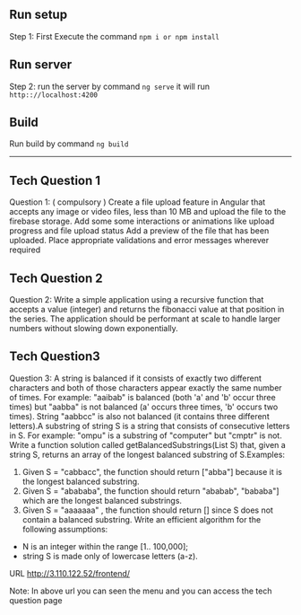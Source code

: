 ## Run setup
Step 1: First Execute the command `npm i or npm install`

## Run server

Step 2: run the server by command  `ng serve` it will run `http:://localhost:4200`

## Build

Run build by command `ng build`

---------------------------------------------------------------------------------
## Tech Question 1
Question 1: ( compulsory )
Create a file upload feature in Angular that accepts any image or video files, less than 10
MB and upload the file to the firebase storage.
Add some some interactions or animations like upload progress and file upload status
Add a preview of the file that has been uploaded.
Place appropriate validations and error messages wherever required

## Tech Question 2
Question 2:
Write a simple application using a recursive function that accepts a value (integer) and returns the fibonacci value at that position in the series.
The application should be performant at scale to handle larger numbers without slowing down exponentially.

## Tech Question3
Question 3:
A string is balanced if it consists of exactly two different characters and both of those characters appear exactly the same number of times. For example: "aaibab" is balanced (both 'a' and 'b' occur three times) but "aabba" is not balanced (a' occurs three times, 'b' occurs two times). String "aabbcc" is also not balanced (it contains three different letters).A substring of string S is a string that consists of consecutive letters in
S. For example: "ompu" is a substring of "computer" but "cmptr" is not. Write a function solution called getBalancedSubstrings(List<String> S) that, given a string S, returns an array of the longest balanced substring of S.Examples:
1. Given S = "cabbacc", the function should return ["abba"] because it is the longest
balanced substring.
2. Given S = "abababa", the function should return "ababab", "bababa"] which are the
longest balanced substrings.
3. Given S = "aaaaaaa"
, the function should return [] since S does not contain a
balanced substring. Write an efficient algorithm for the following assumptions:
- N is an integer within the range [1.. 100,000];
- string S is made only of lowercase letters (a-z).


URL
http://3.110.122.52/frontend/

Note: In above url you can seen the menu and you can access the tech question page